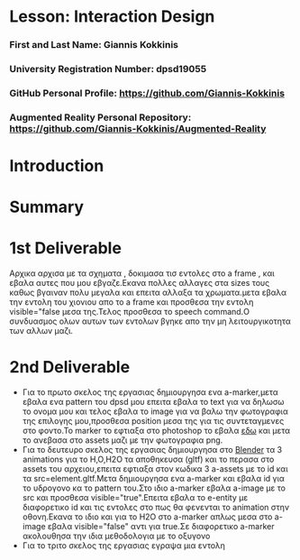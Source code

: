# Lesson: Interaction Design

### First and Last Name: Giannis Kokkinis
### University Registration Number: dpsd19055
### GitHub Personal Profile: https://github.com/Giannis-Kokkinis
### Augmented Reality Personal Repository: https://github.com/Giannis-Kokkinis/Augmented-Reality

# Introduction

# Summary


# 1st Deliverable
Αρχικα αρχισα με τα σχηματα , δοκιμασα τισ εντολες στο a frame , και εβαλα αυτες που μου εβγαζε.Εκανα πολλες αλλαγες στα sizes τους καθως βγαιναν πολυ μεγαλα και επειτα αλλαξα τα χρωματα.μετα εβαλα την εντολη του χιονιου  απο το a frame και προσθεσα την εντολη  visible="false μεσα της.Τελος προσθεσα το speech command.Ο συνδυασμος ολων  αυτων των εντολων βγηκε απο την μη λειτουργικοτητα των αλλων μαζι.

# 2nd Deliverable
- Για το πρωτο σκελος της εργασιας δημιουργησα ενα a-marker,μετα εβαλα ενα pattern του dpsd μου επειτα εβαλα το text για να δηλωσω το ονομα μου και τελος εβαλα το image για να βαλω την φωτογραφια της επιλογης μου,προσθεσα position μεσα της για τις συντεταγμενες στο φοντο.Το marker το εφτιαξα στο photoshop το εβαλα [εδω](https://jeromeetienne.github.io/AR.js/three.js/examples/marker-training/examples/generator.html) και μετα το ανεβασα στο assets μαζι με την φωτογραφια png.
- Για το δευτευρο σκελος της εργασιας δημιουργησα στο [Blender](https://www.blender.org/) τα 3 animations για το H,O,H2O τα αποθηκευσα (gltf) και το περασα στο assets του αρχειου,επειτα εφτιαξα στον κωδικα 3 a-assets με το id και τα src=element.gltf.Μετα δημιουργησα ενα a-marker και εβαλα id  για το υδρογονο κα το pattern του.Στο ιδιο a-marker εβαλα a-image με το src και προσθεσα visible="true".Επειτα εβαλα το e-entity με  διαφορετικο id και τις εντολες στο πως θα φενενται το animation στην οθονη.Εκανα το ιδιο και για το Η2Ο στο a-marker απλως μεσα στο a-image εβαλα visible="false" αντι για true.Σε διαφορετικο a-marker ακολουθησα την ιδια μεθοδολογια με το οξυγονο
- Για το τριτο σκελος της εργασιας εγραψα μια εντολη <script> εβαλα το marker-distance απο [εδω](https://stackoverflow.com/questions/61239107/how-to-get-marker-position-x-y-ar-js) και αντεκατεστησα της λεξεις ετσι ωστε να ταιριαζουν.Τελος εβαλα εντολη if-else για την μια απο τις δυο καταστασεις που θα βρισκονται τα στοιχεια για οταν θα ειναι πιο μακρια ή κοντα απο την επιλεγμενη αποσταση μεταξυ τους.  

# 3rd Deliverable 


# Conclusions


# Sources
https://stackoverflow.com/questions/61239107/how-to-get-marker-position-x-y-ar-js
https://jeromeetienne.github.io/AR.js/three.js/examples/marker-training/examples/generator.html  
https://www.blender.org/
https://aframe.io/  
